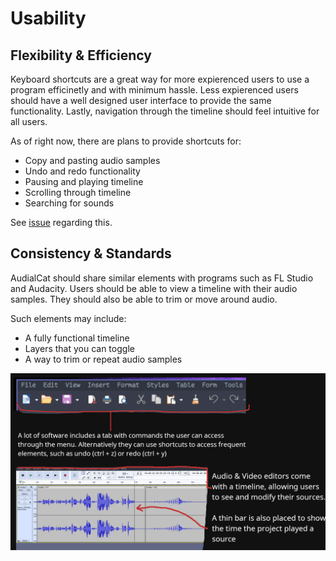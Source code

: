 # Usability
## Flexibility & Efficiency
Keyboard shortcuts are a great way for more expierenced users to use a program 
efficinetly and with minimum hassle. Less expierenced users should have a well designed
user interface to provide the same functionality. Lastly, navigation through the
timeline should feel intuitive for all users. 

As of right now, there are plans to provide shortcuts for:
- Copy and pasting audio samples
- Undo and redo functionality
- Pausing and playing timeline
- Scrolling through timeline
- Searching for sounds

See [issue](https://github.com/it-sd/sqc-project-Lucidus115/issues/6) regarding this.

## Consistency & Standards
AudialCat should share similar elements with programs such as FL Studio and Audacity.
Users should be able to view a timeline with their audio samples. They should also
be able to trim or move around audio.

Such elements may include:
- A fully functional timeline
- Layers that you can toggle
- A way to trim or repeat audio samples

![visual explanation](design-explanation.png)